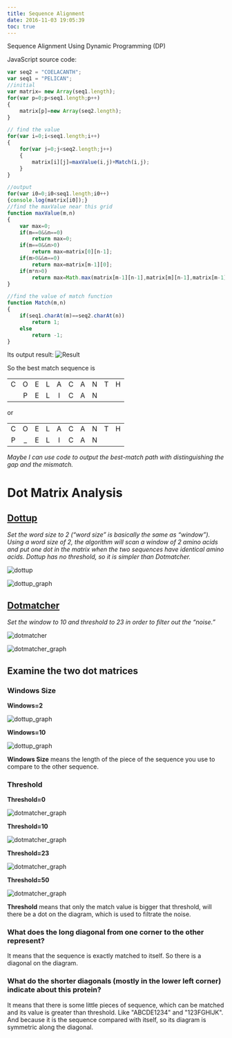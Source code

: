 ```yaml
---
title: Sequence Alignment
date: 2016-11-03 19:05:39
toc: true
---
```

Sequence Alignment Using Dynamic Programming (DP)

JavaScript source code:

<!-- more -->

```JavaScript 
var seq2 = "COELACANTH";
var seq1 = "PELICAN";
//initial
var matrix= new Array(seq1.length);
for(var p=0;p<seq1.length;p++)
{
    matrix[p]=new Array(seq2.length);
}

// find the value
for(var i=0;i<seq1.length;i++)
{
    for(var j=0;j<seq2.length;j++)
    {
        matrix[i][j]=maxValue(i,j)+Match(i,j);
    }
}

//output
for(var i0=0;i0<seq1.length;i0++)
{console.log(matrix[i0]);}
//find the maxValue near this grid
function maxValue(m,n)
{
    var max=0;
    if(m==0&&n==0)
        return max=0;
    if(m==0&&n>0)
        return max=matrix[0][n-1];
    if(m>0&&n==0)
        return max=matrix[m-1][0];
    if(m*n>0)
        return max=Math.max(matrix[m-1][n-1],matrix[m][n-1],matrix[m-1][n]);
}

//find the value of match function
function Match(m,n)
{
    if(seq1.charAt(m)==seq2.charAt(n))
        return 1;
    else
        return -1;
}
```
Its output result:
![Result](../../static/image/bioinformatics/result.jpg)

So the best match sequence is

|       |       |       |       |       |       |       |       |       |       |
| :---: | :---: | :---: | :---: | :---: | :---: | :---: | :---: | :---: | :---: |
|   C   |   O   |   E   |   L   |   A   |   C   |   A   |   N   |   T   |   H   |
|       |   P   |   E   |   L   |   I   |   C   |   A   |   N   |       |       |

or

|       |       |       |       |       |       |       |       |       |       |
| :---: | :---: | :---: | :---: | :---: | :---: | :---: | :---: | :---: | :---: |
|   C   |   O   |   E   |   L   |   A   |   C   |   A   |   N   |   T   |   H   |
|   P   |   _   |   E   |   L   |   I   |   C   |   A   |   N   |       |       |

*Maybe I can use code to output the best-match path with distinguishing the gap and the mismatch.*

# Dot Matrix Analysis

## [Dottup](http://mobyle.pasteur.fr/cgi-bin/portal.py?#forms::dottup)

*Set the word size to 2 (“word size” is basically the same as “window”).  Using a word size of  2, the algorithm will scan a window of 2 amino acids and put one dot in the matrix when the two sequences have identical amino acids.  Dottup has no threshold, so it is simpler than Dotmatcher.*

![dottup](../../static/image/bioinformatics/dottup.jpg)

![dottup_graph](../../static/image/bioinformatics/dottup_graph.png)

## [Dotmatcher](http://mobyle.pasteur.fr/cgi-bin/portal.py?#forms::dotmatcher)

*Set the window to 10 and threshold to 23 in order to filter out the “noise.”*

![dotmatcher](../../static/image/bioinformatics/dotmatcher.jpg)

![dotmatcher_graph](../../static/image/bioinformatics/dotmatcher_graph.png)

## Examine the two dot matrices 
### Windows Size
**Windows=2**

![dottup_graph](../../static/image/bioinformatics/dottup_graph.png)

**Windows=10**

![dottup_graph](../../static/image/bioinformatics/dottup_10.png)

**Windows Size** means the length of the piece of the sequence you use to compare to the other sequence. 

### Threshold
**Threshold=0**

![dotmatcher_graph](../../static/image/bioinformatics/dotmatcher_graph.0.png)

**Threshold=10**

![dotmatcher_graph](../../static/image/bioinformatics/dotmatcher_graph.10.png)

**Threshold=23**

![dotmatcher_graph](../../static/image/bioinformatics/dotmatcher_graph.png)

**Threshold=50**

![dotmatcher_graph](../../static/image/bioinformatics/dotmatcher_graph.50.png)

**Threshold** means that only the match value is bigger that threshold, will there be a dot on the diagram, which is used to filtrate the noise.

### What does the long diagonal from one corner to the other represent?  

It means that the sequence is exactly matched to itself. So there is a diagonal on the diagram. 

### What do the shorter diagonals (mostly in the lower left corner) indicate about this protein?

It means that there is some little pieces of sequence, which can be matched and its value is greater than threshold.
Like "ABCDE1234" and "123FGHIJK".
And because it is the sequence compared with itself, so its diagram is symmetric along the diagonal.
